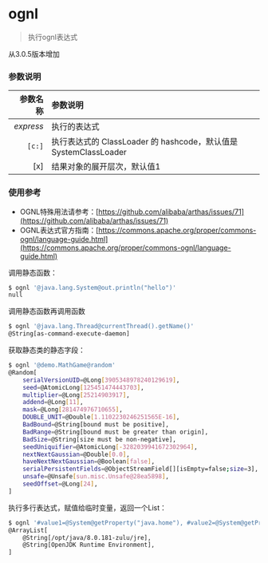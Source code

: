 ognl
===

> 执行ognl表达式

从3.0.5版本增加

### 参数说明

|参数名称|参数说明|
|---:|:---|
|*express*|执行的表达式|
|`[c:]`|执行表达式的 ClassLoader 的 hashcode，默认值是SystemClassLoader|
|[x]|结果对象的展开层次，默认值1|


### 使用参考

* OGNL特殊用法请参考：[https://github.com/alibaba/arthas/issues/71](https://github.com/alibaba/arthas/issues/71)
* OGNL表达式官方指南：[https://commons.apache.org/proper/commons-ognl/language-guide.html](https://commons.apache.org/proper/commons-ognl/language-guide.html)


调用静态函数：

```bash
$ ognl '@java.lang.System@out.println("hello")'
null
```

调用静态函数再调用函数

```bash
$ ognl '@java.lang.Thread@currentThread().getName()'
@String[as-command-execute-daemon]
```


获取静态类的静态字段：

```bash
$ ognl '@demo.MathGame@random'
@Random[
    serialVersionUID=@Long[3905348978240129619],
    seed=@AtomicLong[125451474443703],
    multiplier=@Long[25214903917],
    addend=@Long[11],
    mask=@Long[281474976710655],
    DOUBLE_UNIT=@Double[1.1102230246251565E-16],
    BadBound=@String[bound must be positive],
    BadRange=@String[bound must be greater than origin],
    BadSize=@String[size must be non-negative],
    seedUniquifier=@AtomicLong[-3282039941672302964],
    nextNextGaussian=@Double[0.0],
    haveNextNextGaussian=@Boolean[false],
    serialPersistentFields=@ObjectStreamField[][isEmpty=false;size=3],
    unsafe=@Unsafe[sun.misc.Unsafe@28ea5898],
    seedOffset=@Long[24],
]
```

执行多行表达式，赋值给临时变量，返回一个List：

```bash
$ ognl '#value1=@System@getProperty("java.home"), #value2=@System@getProperty("java.runtime.name"), {#value1, #value2}'
@ArrayList[
    @String[/opt/java/8.0.181-zulu/jre],
    @String[OpenJDK Runtime Environment],
]
```
